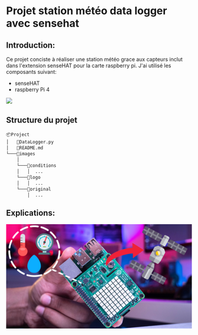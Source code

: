 # __Projet station météo data logger avec sensehat__

## Introduction: 
Ce projet conciste à réaliser une station météo grace aux capteurs inclut dans l'extension senseHAT pour la carte raspberry pi. J'ai utilisé les composants suivant:

* senseHAT
* raspberry Pi 4

![](cablage_alarme.JPG#center)

## Structure du projet
```
📦Project
│   📜DataLogger.py
│   📜README.md 
└───📂images
    │
    └───📂conditions
    │   │  ...
    └───📂logo
    │   │  ...
    └───📂original
        │  ...
```
## Explications:

<span style="display:block;text-align:center">

[![](miniature.jpg#center)](https://www.youtube.com/watch?v=pAsckS4BN9A)

</span>

    